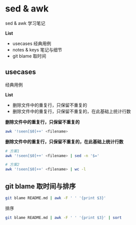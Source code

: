 # sed & awk

sed & awk 学习笔记


**List**

* usecases 经典用例
* notes & keys 笔记与细节
* git blame 取时间


## usecases

经典用例

**List**

* 删除文件中的重复行，只保留不重复的
* 删除文件中的重复行，只保留不重复的，在此基础上统计行数





**删除文件中的重复行，只保留不重复的**

```sh
awk '!seen[$0]++' <filename>
```

**删除文件中的重复行，只保留不重复的，在此基础上统计行数**

```sh
# 方案1
awk '!seen[$0]++' <filename> | sed -n '$='

# 方案2
awk '!seen[$0]++' <filename> | wc -l
```



## git blame 取时间与排序

```sh
git blame README.md | awk -F ' ' '{print $3}'
```

排序

```sh
git blame README.md | awk -F ' ' '{print $3}' | sort
```